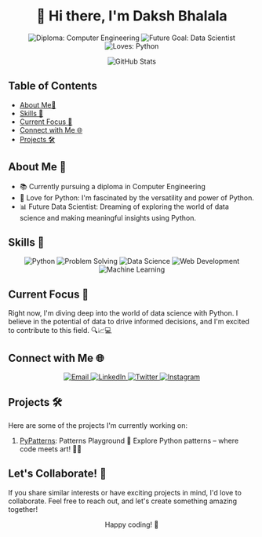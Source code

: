 <!-- Banner Section with GIF -->
<!-- <p align="center">
  <img src="https://raw.githubusercontent.com/yourusername/yourusername/main/assets/banner.gif" alt="Banner">
</p> -->

<!-- Welcome Section -->
<h1 align="center">👋 Hi there, I'm Daksh Bhalala</h1>

<p align="center">
  <img src="https://img.shields.io/badge/Diploma-Computer%20Engineering-red" alt="Diploma: Computer Engineering">
  <img src="https://img.shields.io/badge/Future%20Goal-Data%20Scientist-green" alt="Future Goal: Data Scientist">
  <img src="https://img.shields.io/badge/Loves-Python-yellow" alt="Loves: Python">
</p>

<!-- GitHub Stats & GitHub Activity Graph Section -->
<p align="center">
  <img src="https://github-readme-stats.vercel.app/api?username=DakshBhalala&show_icons=true&theme=radical" alt="GitHub Stats">
</p>

## Table of Contents

- [About Me🌟](#about-me-🌟)
- [Skills 🚀](#skills-🚀)
- [Current Focus 🎯](#current-focus-🎯)
- [Connect with Me 🌐](#connect-with-me-🌐)
- [Projects 🛠️](#projects-🛠️)

## About Me 🌟

- 📚 Currently pursuing a diploma in Computer Engineering
- 🐍 Love for Python: I'm fascinated by the versatility and power of Python.
- 📊 Future Data Scientist: Dreaming of exploring the world of data science and making meaningful insights using Python.

<!-- Skills Section -->

## Skills 🚀

<p align="center">
  <img src="https://img.shields.io/badge/Python-Intermediate-success" alt="Python">
  <img src="https://img.shields.io/badge/Problem%20Solving-Advanced-blue" alt="Problem Solving">
  <img src="https://img.shields.io/badge/Data%20Science-Beginner-blueviolet" alt="Data Science">
  <img src="https://img.shields.io/badge/Web%20Development-Beginner-blueviolet" alt="Web Development">
  <img src="https://img.shields.io/badge/Machine%20Learning-Beginner-blueviolet" alt="Machine Learning">
</p>

## Current Focus 🎯

Right now, I'm diving deep into the world of data science with Python. I believe in the potential of data to drive informed decisions, and I'm excited to contribute to this field. 🔍📈💻

<!-- Connect with Me Section -->

## Connect with Me 🌐

<p align="center">
  <a href="mailto:bhalaladaksh613@gmail.com">
    <img src="https://img.shields.io/badge/Email-Me-D14836?style=for-the-badge&logo=gmail&logoColor=white" alt="Email">
  </a>
  <a href="https://www.linkedin.com/in/daksh-bhalala-95185528b">
    <img src="https://img.shields.io/badge/LinkedIn-Connect-0077B5?style=for-the-badge&logo=linkedin" alt="LinkedIn">
  </a>
  <a href="https://twitter.com/DakshBhalala">
    <img src="https://img.shields.io/badge/Twitter-Follow-1DA1F2?style=for-the-badge&logo=twitter" alt="Twitter">
  </a>
  <a href="https://www.instagram.com/bhalaladaksh">
    <img src="https://img.shields.io/badge/Instagram-Follow-E4405F?style=for-the-badge&logo=instagram" alt="Instagram">
  </a>
</p>

<!-- Projects Section -->

## Projects 🛠️

Here are some of the projects I'm currently working on:

1. [PyPatterns](PyPatterns): Patterns Playground 🎨 Explore Python patterns – where code meets art! 🌈✨

<!-- Collaboration Section -->

## Let's Collaborate! 🤝

If you share similar interests or have exciting projects in mind, I'd love to collaborate. Feel free to reach out, and let's create something amazing together!

<!-- Happy Coding Section -->
<p align="center">Happy coding! 🚀</p>

